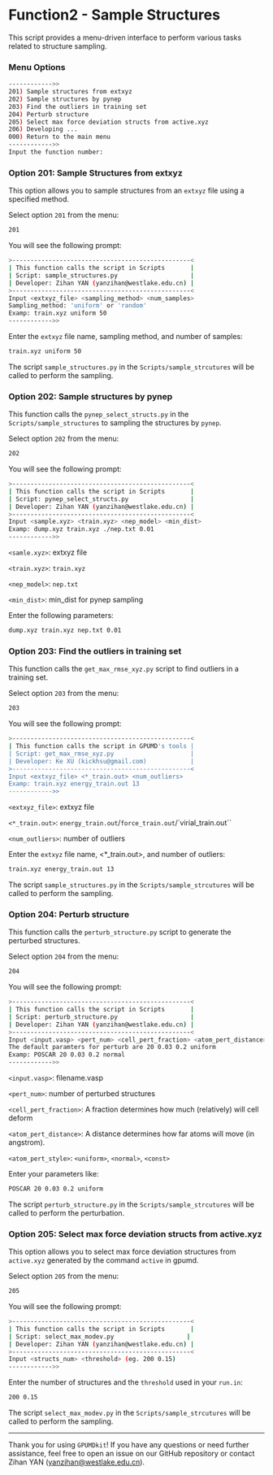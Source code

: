 # Function2 - Sample Structures

This script provides a menu-driven interface to perform various tasks related to structure sampling.

### Menu Options

```sh
------------>>
201) Sample structures from extxyz
202) Sample structures by pynep
203) Find the outliers in training set
204) Perturb structure
205) Select max force deviation structs from active.xyz
206) Developing ...
000) Return to the main menu
------------>>
Input the function number:
```

### Option 201: Sample Structures from extxyz

This option allows you to sample structures from an `extxyz` file using a specified method.

Select option `201` from the menu:

```sh
201
```

You will see the following prompt:

```sh
>-------------------------------------------------<
| This function calls the script in Scripts       |
| Script: sample_structures.py                    |
| Developer: Zihan YAN (yanzihan@westlake.edu.cn) |
>-------------------------------------------------<
Input <extxyz_file> <sampling_method> <num_samples>
Sampling_method: 'uniform' or 'random'
Examp: train.xyz uniform 50
------------>>
```

Enter the `extxyz` file name, sampling method, and number of samples:

```sh
train.xyz uniform 50
```

The script `sample_structures.py` in the `Scripts/sample_strcutures` will be called to perform the sampling.

### Option 202: Sample structures by pynep

This function calls the `pynep_select_structs.py` in the `Scripts/sample_structures` to sampling the structures by `pynep`.

Select option `202` from the menu:

```sh
202
```

You will see the following prompt:

```sh
>-------------------------------------------------<
| This function calls the script in Scripts       |
| Script: pynep_select_structs.py                 |
| Developer: Zihan YAN (yanzihan@westlake.edu.cn) |
>-------------------------------------------------<
Input <sample.xyz> <train.xyz> <nep_model> <min_dist>
Examp: dump.xyz train.xyz ./nep.txt 0.01
------------>>
```

`<samle.xyz>`: extxyz file

`<train.xyz>`: `train.xyz`

`<nep_model>`: `nep.txt`

`<min_dist>`: min_dist for pynep sampling

Enter the following parameters:

```sh
dump.xyz train.xyz nep.txt 0.01
```

### Option 203: Find the outliers in training set

This function calls the `get_max_rmse_xyz.py` script to find outliers in a training set.

Select option `203` from the menu:

```sh
203
```

You will see the following prompt:

```sh
>-------------------------------------------------<
| This function calls the script in GPUMD's tools |
| Script: get_max_rmse_xyz.py                     |
| Developer: Ke XU (kickhsu@gmail.com)            |
>-------------------------------------------------<
Input <extxyz_file> <*_train.out> <num_outliers>
Examp: train.xyz energy_train.out 13 
------------>>
```

`<extxyz_file>`: extxyz file

`<*_train.out>`: `energy_train.out`/`force_train.out`/`virial_train.out``

`<num_outliers>`: number of outliers

Enter the `extxyz` file name, <*_train.out>, and number of outliers:

```sh
train.xyz energy_train.out 13 
```

The script `sample_structures.py` in the `Scripts/sample_strcutures` will be called to perform the sampling.

### Option 204: Perturb structure

This function calls the `perturb_structure.py` script to generate the perturbed structures.

Select option `204` from the menu:

```sh
204
```

You will see the following prompt:

```sh
>-------------------------------------------------<
| This function calls the script in Scripts       |
| Script: perturb_structure.py                    |
| Developer: Zihan YAN (yanzihan@westlake.edu.cn) |
>-------------------------------------------------<
Input <input.vasp> <pert_num> <cell_pert_fraction> <atom_pert_distance> <atom_pert_style>
The default paramters for perturb are 20 0.03 0.2 uniform
Examp: POSCAR 20 0.03 0.2 normal
------------>>
```

`<input.vasp>`: filename.vasp

`<pert_num>`: number of perturbed structures

`<cell_pert_fraction>`: A fraction determines how much (relatively) will cell deform

`<atom_pert_distance>`: A distance determines how far atoms will move (in angstrom).

`<atom_pert_style>`: `<uniform>`, `<normal>`, `<const>`

Enter your parameters like:

```sh
POSCAR 20 0.03 0.2 uniform
```

The script `perturb_structure.py` in the `Scripts/sample_strcutures` will be called to perform the perturbation.


### Option 205: Select max force deviation structs from active.xyz

This option allows you to select max force deviation structures from `active.xyz` generated by the command `active` in gpumd.

Select option `205` from the menu:

```sh
205
```

You will see the following prompt:

```sh
>-------------------------------------------------<
| This function calls the script in Scripts       |
| Script: select_max_modev.py                    |
| Developer: Zihan YAN (yanzihan@westlake.edu.cn) |
>-------------------------------------------------<
Input <structs_num> <threshold> (eg. 200 0.15)
------------>>
```

Enter the number of structures and the `threshold` used in your `run.in`:

```sh
200 0.15
```

The script `select_max_modev.py` in the `Scripts/sample_strcutures` will be called to perform the sampling.


---

Thank you for using `GPUMDkit`! If you have any questions or need further assistance, feel free to open an issue on our GitHub repository or contact Zihan YAN (yanzihan@westlake.edu.cn).

